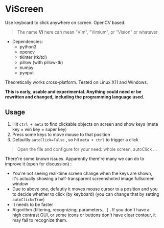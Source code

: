 # ViScreen

Use keyboard to click anywhere on screen. OpenCV based. 

> The name **Vi** here can mean "Vim", "Vimium", or "Vision" or whatever

- Dependencies:
  - python3
  - opencv
  - tkinter (tk/tcl)
  - pillow (with pillow-tk)
  - numpy
  - pynput

Theoretically works cross-platform. Tested on Linux X11 and Windows.

**This is early, usable and experimental. Anything could need or be rewritten and changed, including the programming language used.**

## Usage

1. Hit `ctrl + meta` to find clickable objects on screen and show keys (meta key = win key = super key)
2. Press some keys to move mouse to that position
3. Defaultly `autoClick=False` , so hit `meta + ctrl` to trigger a click

> Open the file and configure for your need: whole screen, autoClick ...

There're some known issues. Apparently there're many we can do to improve it (open for discussion) :

- You're not seeing real-time screen change when the keys are shown,  it's actually showing a half-transparent screenshoted image fullscreen window
- Due to above one, defautly it moves mouse cursor to a position and  you to decide whether to click (by keyboard) (you can change that by setting `autoClick=True`)
- It needs to be faster
- Algorithm (filtering, recognizing,  parameters... ) . If you don't have a high contrast GUI, or some icons or buttons don't have clear contour, it may fail to recognize them.

